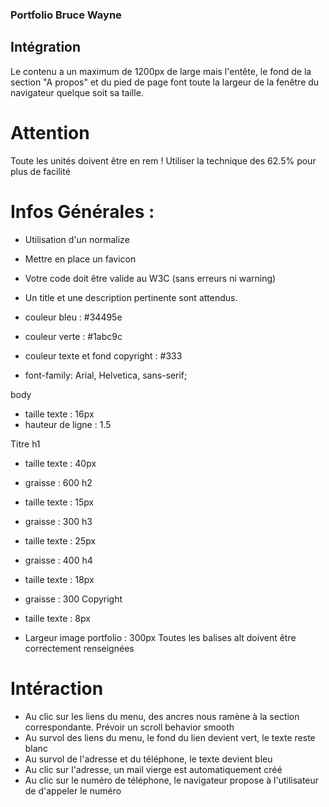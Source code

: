 ### Portfolio Bruce Wayne

## Intégration

Le contenu a un maximum de 1200px de large mais l'entête, le fond de la section "A propos" et du pied de page font toute la largeur de la fenêtre du navigateur quelque soit sa taille.


# Attention
Toute les unités doivent être en rem !
Utiliser la technique des 62.5% pour plus de facilité


# Infos Générales : 

- Utilisation d'un normalize

- Mettre en place un favicon

- Votre code doit être valide au W3C (sans erreurs ni warning)

- Un title et une description pertinente sont attendus.

- couleur bleu : #34495e
- couleur verte : #1abc9c
- couleur texte et fond copyright : #333

- font-family: Arial, Helvetica, sans-serif;


body
- taille texte : 16px
- hauteur de ligne : 1.5

Titre
h1
- taille texte : 40px
- graisse : 600
h2
- taille texte : 15px
- graisse : 300
h3
- taille texte : 25px
- graisse : 400
h4
- taille texte : 18px
- graisse : 300
Copyright
- taille texte : 8px

- Largeur image portfolio : 300px
Toutes les balises alt doivent être correctement renseignées

# Intéraction
- Au clic sur les liens du menu, des ancres nous ramène à la section correspondante. Prévoir un scroll behavior smooth
- Au survol des liens du menu, le fond du lien devient vert, le texte reste blanc
- Au survol de l'adresse et du téléphone, le texte devient bleu
- Au clic sur l'adresse, un mail vierge est automatiquement créé
- Au clic sur le numéro de téléphone, le navigateur propose à l'utilisateur de d'appeler le numéro
